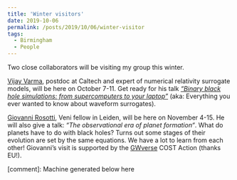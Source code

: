 ```yaml
---
title: 'Winter visitors'
date: 2019-10-06
permalink: /posts/2019/10/06/winter-visitor
tags:
  - Birmingham
  - People
---
```


Two close collaborators will be visiting my group this winter. 

[Vijay Varma](<http://www.tapir.caltech.edu/~vvarma/>), postdoc at Caltech and expert of numerical relativity surrogate models, will be here on October 7-11. Get ready for his talk _[“Binary black hole simulations: from supercomputers to your laptop”](<http://talks.bham.ac.uk/talk/index/3838>)_ (aka: Everything you ever wanted to know about waveform surrogates). 

[Giovanni Rosotti](<https://www.universiteitleiden.nl/en/staffmembers/giovanni-rosotti#tab-1>), Veni fellow in Leiden, will be here on November 4-15. He will also give a talk: _“The observational era of planet formation“_. What do planets have to do with black holes? Turns out some stages of their evolution are set by the same equations. We have a lot to learn from each other! Giovanni’s visit is supported by the [GWverse](<https://gwverse.tecnico.ulisboa.pt/>) COST Action (thanks EU!).

[comment]: Machine generated below here
